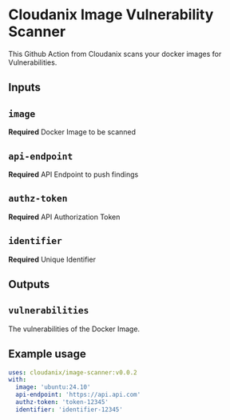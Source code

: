 # Cloudanix Image Vulnerability Scanner

This Github Action from Cloudanix scans your docker images for Vulnerabilities.

## Inputs

## `image`

**Required** Docker Image to be scanned

## `api-endpoint`

**Required** API Endpoint to push findings

## `authz-token`

**Required** API Authorization Token

## `identifier`

**Required** Unique Identifier

## Outputs

## `vulnerabilities`

The vulnerabilities of the Docker Image.

## Example usage

```yml
uses: cloudanix/image-scanner:v0.0.2
with:
  image: 'ubuntu:24.10'
  api-endpoint: 'https://api.api.com'
  authz-token: 'token-12345'
  identifier: 'identifier-12345'
```
